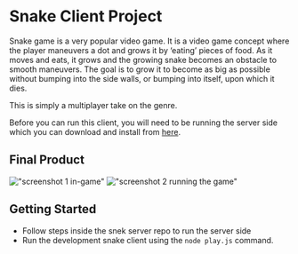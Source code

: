 # Snake Client Project

Snake game is a very popular video game. It is a video game concept where the player maneuvers a dot and grows it by ‘eating’ pieces of food. As it moves and eats, it grows and the growing snake becomes an obstacle to smooth maneuvers. The goal is to grow it to become as big as possible without bumping into the side walls, or bumping into itself, upon which it dies.

This is simply a multiplayer take on the genre.

Before you can run this client, you will need to be running the server side which you can download and install from [here](https://github.com/lighthouse-labs/snek-multiplayer.git). 

## Final Product

!["screenshot 1 in-game"](https://user-images.githubusercontent.com/112141373/202869375-cfe9dc06-74e4-474b-bc1a-be80cdd048aa.jpg)
!["screenshot 2 running the game"](https://user-images.githubusercontent.com/112141373/202869445-4fa2c222-5391-475b-8e21-1bb880315f66.jpg)


## Getting Started

- Follow steps inside the snek server repo to run the server side
- Run the development snake client using the `node play.js` command.